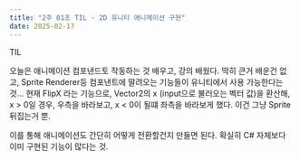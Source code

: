 ```yaml
---
title: "2주 01조 TIL - 2D 유니티 애니메이션 구현"
date: 2025-02-17
---
```


TIL

오늘은 애니메이션 컴포낸드토 작동하는 것 배우고, 강의 배웠다. 
딱히 큰거 배운건 없고, Sprite Renderer등 컴포낸트에 딸려오는 기능들이 유니티에서 사용 가능한다는 것... 
현재 FlipX 라는 기능으로, Vector2의 x (input으로 불러오는 벡터 값)을 환산해, x > 0일 경우, 우측을 바라보고, x < 0이 될떄 좌측을 바라보게 했다. 이건 그냥 Sprite 뒤집는거 뿐.

이를 통해 애니메이션도 간단히 어떻게 전환할건지 만들면 된다. 확실히 C# 자체보다 이미 구현된 기능이 많다는 것. 
